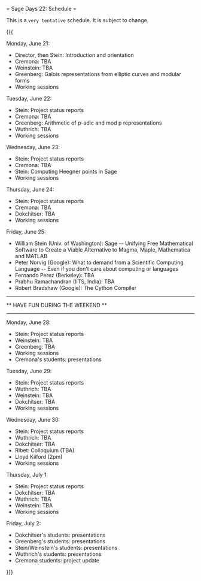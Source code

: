 = Sage Days 22: Schedule =

 This is a ``very tentative`` schedule.  It is subject to change.

{{{

Monday, June 21:
  * Director, then Stein: Introduction and orientation
  * Cremona: TBA
  * Weinstein: TBA
  * Greenberg: Galois representations from elliptic curves and modular forms
  * Working sessions

Tuesday, June 22:
  * Stein: Project status reports
  * Cremona: TBA
  * Greenberg: Arithmetic of p-adic and mod p representations
  * Wuthrich: TBA
  * Working sessions

Wednesday, June 23:
  * Stein: Project status reports
  * Cremona: TBA
  * Stein: Computing Heegner points in Sage
  * Working sessions

Thursday, June 24:
  * Stein: Project status reports
  * Cremona: TBA
  * Dokchitser: TBA
  * Working sessions

Friday, June 25:
  * William Stein (Univ. of Washington): Sage -- Unifying Free Mathematical Software to Create a Viable Alternative to Magma, Maple, Mathematica and MATLAB
  * Peter Norvig (Google): What to demand from a Scientific Computing Language -- Even if you
don't care about computing or languages
  * Fernando Perez (Berkeley): TBA
  * Prabhu Ramachandran (IITS, India): TBA
  * Robert Bradshaw (Google): The Cython Compiler

----------------------------------------------------

 ** HAVE FUN DURING THE WEEKEND **
   
----------------------------------------------------

Monday, June 28: 
  * Stein: Project status reports
  * Weinstein: TBA
  * Greenberg: TBA
  * Working sessions
  * Cremona's students: presentations

Tuesday, June 29: 
  * Stein: Project status reports
  * Wuthrich: TBA
  * Weinstein: TBA
  * Dokchitser: TBA
  * Working sessions
  

Wednesday, June 30: 
  * Stein: Project status reports
  * Wuthrich: TBA
  * Dokchitser: TBA
  * Ribet: Colloquium (TBA)
  * Lloyd Kilford (2pm)
  * Working sessions

Thursday, July 1:
  * Stein: Project status reports
  * Dokchitser: TBA
  * Wuthrich: TBA
  * Weinstein: TBA
  * Working sessions

Friday, July 2:
  * Dokchitser's students: presentations
  * Greenberg's students: presentations
  * Stein/Weinstein's students: presentations
  * Wuthrich's students: presentations
  * Cremona students: project update

}}}

